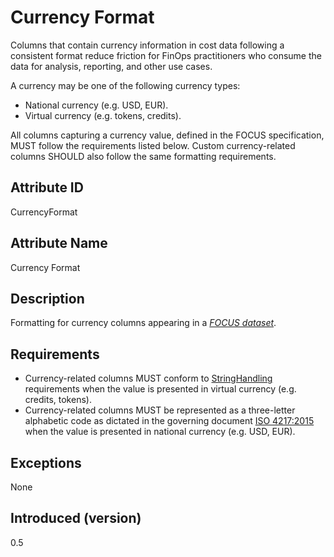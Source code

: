 # Currency Format

Columns that contain currency information in cost data following a consistent format reduce friction for FinOps practitioners who consume the data for analysis, reporting, and other use cases.

A currency may be one of the following currency types:

* National currency (e.g. USD, EUR).
* Virtual currency (e.g. tokens, credits).

All columns capturing a currency value, defined in the FOCUS specification, MUST follow the requirements listed below. Custom currency-related columns SHOULD also follow the same formatting requirements.

## Attribute ID

CurrencyFormat

## Attribute Name

Currency Format

## Description

Formatting for currency columns appearing in a [*FOCUS dataset*](#glossary:FOCUS-dataset).

## Requirements

* Currency-related columns MUST conform to [StringHandling](#stringhandling) requirements when the value is presented in virtual currency (e.g. credits, tokens).
* Currency-related columns MUST be represented as a three-letter alphabetic code as dictated in the governing document [ISO 4217:2015](https://www.iso.org/standard/64758.html) when the value is presented in national currency (e.g. USD, EUR).

## Exceptions

None

## Introduced (version)

0.5
